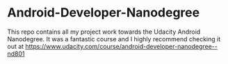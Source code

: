 # Android-Developer-Nanodegree

This repo contains all my project work towards the Udacity Android Nanodegree. It was a fantastic course and I highly recommend checking it out at https://www.udacity.com/course/android-developer-nanodegree--nd801
